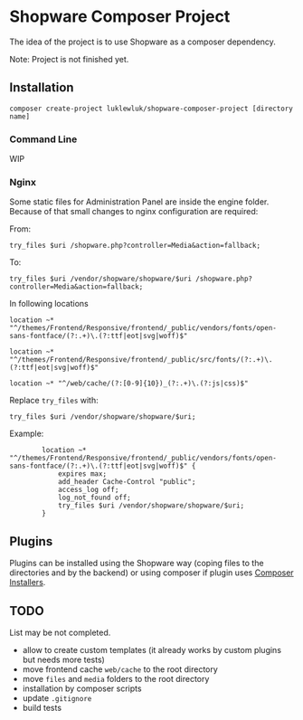 # Shopware Composer Project

The idea of the project is to use Shopware as a composer dependency.

Note: Project is not finished yet.

## Installation
`composer create-project luklewluk/shopware-composer-project [directory name]`

### Command Line
WIP

### Nginx

Some static files for Administration Panel are inside the engine folder. Because of that small changes to nginx
configuration are required:

From:
```
try_files $uri /shopware.php?controller=Media&action=fallback;
```
To:
```
try_files $uri /vendor/shopware/shopware/$uri /shopware.php?controller=Media&action=fallback;
```

In following locations

`location ~* "^/themes/Frontend/Responsive/frontend/_public/vendors/fonts/open-sans-fontface/(?:.+)\.(?:ttf|eot|svg|woff)$"`

`location ~* "^/themes/Frontend/Responsive/frontend/_public/src/fonts/(?:.+)\.(?:ttf|eot|svg|woff)$"`

`location ~* "^/web/cache/(?:[0-9]{10})_(?:.+)\.(?:js|css)$"`

Replace `try_files` with:
```
try_files $uri /vendor/shopware/shopware/$uri;
```

Example:
```
        location ~* "^/themes/Frontend/Responsive/frontend/_public/vendors/fonts/open-sans-fontface/(?:.+)\.(?:ttf|eot|svg|woff)$" {
            expires max;
            add_header Cache-Control "public";
            access_log off;
            log_not_found off;
            try_files $uri /vendor/shopware/shopware/$uri;
        }
```

## Plugins

Plugins can be installed using the Shopware way (coping files to the directories and by the backend) or using
composer if plugin uses [Composer Installers](https://github.com/composer/installers).

## TODO
List may be not completed.

- allow to create custom templates (it already works by custom plugins but needs more tests)
- move frontend cache `web/cache` to the root directory
- move `files` and `media` folders to the root directory
- installation by composer scripts
- update `.gitignore`
- build tests

